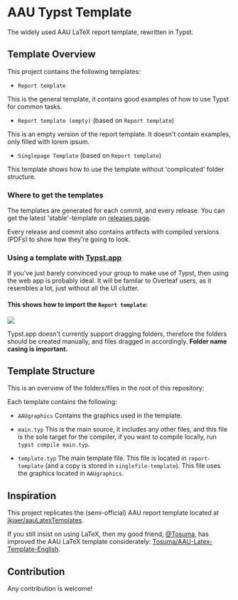 # AAU Typst Template
The widely used AAU LaTeX report template, rewritten in Typst.

## Template Overview
This project contains the following templates:

 - `Report template`

This is the general template, it contains good examples of how to use Typst for common tasks.

 - `Report template (empty)` (based on `Report template`)

This is an empty version of the report template. It doesn't contain examples, only filled with lorem ipsum.

 - `Singlepage Template` (based on `Report template`)

This template shows how to use the template without 'complicated' folder structure.


### Where to get the templates
The templates are generated for each commit, and every release. You can get the latest 'stable'-template on [releases page](https://github.com/krestenlaust/AAU-Typst-Template/releases).

Every release and commit also contains artifacts with compiled versions (PDFs) to show how they're going to look.

### Using a template with [Typst.app](https://typst.app/)
If you've just barely convinced your group to make use of Typst, then using the web app is probably ideal. It will be familar to Overleaf users, as it resembles a lot, just without all the UI clutter.

#### This shows how to import the `Report template`:
![](docs/TypstUploadDemonstration.gif)

Typst.app doesn't currently support dragging folders, therefore the folders should be created manually, and files dragged in accordingly. **Folder name casing is important.**

## Template Structure
This is an overview of the folders/files in the root of this repository:

Each template contains the following:

 - `AAUgraphics`
Contains the graphics used in the template.

 - `main.typ`
This is the main source, it includes any other files, and this file is the sole target for the compiler, if you want to compile locally, run `typst compile main.typ`.

 - `template.typ`
The main template file. This file is located in `report-template` (and a copy is stored in `singlefile-template`).
This file uses the graphics located in `AAUgraphics`.

## Inspiration
This project replicates the (semi-official) AAU report template located at [jkjaer/aauLatexTemplates](https://github.com/jkjaer/aauLatexTemplates).

If you still insist on using LaTeX, then my good friend, [@Tosuma](https://www.github.com/Tosuma), has improved the AAU LaTeX template considerately: [Tosuma/AAU-Latex-Template-English](https://github.com/Tosuma/AAU-Latex-Template-English).

## Contribution
Any contribution is welcome!
